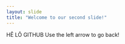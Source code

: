 ```yaml
---
layout: slide
title: "Welcome to our second slide!"
---
```

HÊ LÔ GITHUB 
Use the left arrow to go back!
